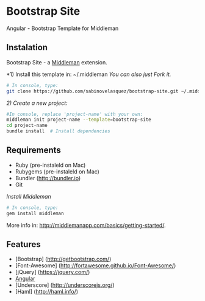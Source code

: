 # Bootstrap Site
Angular - Bootstrap Template for Middleman

## Instalation

Bootstrap Site - a [Middleman](http://middlemanapp.com/) extension.

*1) Install this template in: ~/.middleman *You can also just Fork it.*

```bash
# In console, type:
git clone https://github.com/sabinovelasquez/bootstrap-site.git ~/.middleman/bootstrap-site
```

*2) Create a new project:*

```bash
#In console, replace 'project-name' with your own:
middleman init project-name --template=bootstrap-site
cd project-name
bundle install  # Install dependencies
```

## Requirements

- Ruby (pre-instaleld on Mac)
- Rubygems (pre-instaleld on Mac)
- Bundler (http://bundler.io)
- Git

*Install Middleman*

```bash
# In console, type:
gem install middleman
```

More info in: http://middlemanapp.com/basics/getting-started/.

## Features

- [Bootstrap] (http://getbootstrap.com/)
- [Font-Awesome] (http://fortawesome.github.io/Font-Awesome/)
- [jQuery] (https://jquery.com/)
- [Angular](https://angularjs.org/)
- [Underscore] (http://underscorejs.org/)
- [Haml] (http://haml.info/)
